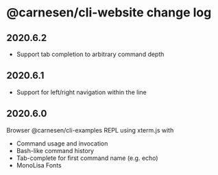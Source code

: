 # @carnesen/cli-website change log

## 2020.6.2
- Support tab completion to arbitrary command depth

## 2020.6.1
- Support for left/right navigation within the line

## 2020.6.0
Browser @carnesen/cli-examples REPL using xterm.js with
- Command usage and invocation
- Bash-like command history
- Tab-complete for first command name (e.g. echo)
- MonoLisa Fonts
